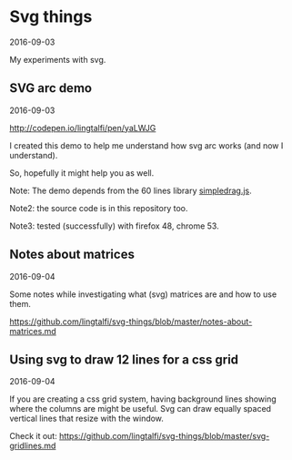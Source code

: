 Svg things
===============
2016-09-03



My experiments with svg.




SVG arc demo
-----------------
2016-09-03

http://codepen.io/lingtalfi/pen/yaLWJG


I created this demo to help me understand how svg arc works (and now I understand).

So, hopefully it might help you as well.

Note: The demo depends from the 60 lines library [simpledrag.js](https://github.com/lingtalfi/simpledrag).

Note2: the source code is in this repository too.

Note3: tested (successfully) with firefox 48, chrome 53.



Notes about matrices
----------------------
2016-09-04


Some notes while investigating what (svg) matrices are and how to use them.

https://github.com/lingtalfi/svg-things/blob/master/notes-about-matrices.md



Using svg to draw 12 lines for a css grid
----------------------
2016-09-04

If you are creating a css grid system, having background lines showing where the columns are might be useful.
Svg can draw equally spaced vertical lines that resize with the window.

Check it out: https://github.com/lingtalfi/svg-things/blob/master/svg-gridlines.md






